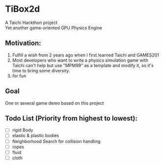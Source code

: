 # TiBox2d
A Taichi Hackthon project  
Yet another game-oriented GPU Physics Engine

## Motivation: 
1. Fulfill a wish from 2 years ago when I first learned Taichi and GAMES201
2. Most developers who want to write a physics simulation game with Taichi can't help but use "MPM99" as a template and modify it, so it's time to bring some diversity.
3. for fun

## Goal
One or several game demo based on this project

## Todo List (Priority from highest to lowest):
- [ ] rigid Body  
- [ ] elastic & plastic bodies  
- [ ] Neighborhood Search for collision handling
- [ ] ropes  
- [ ] fluid  
- [ ] cloth
